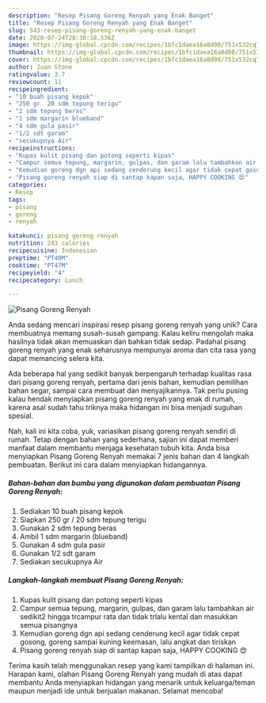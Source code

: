 ```yaml
---
description: "Resep Pisang Goreng Renyah yang Enak Banget"
title: "Resep Pisang Goreng Renyah yang Enak Banget"
slug: 543-resep-pisang-goreng-renyah-yang-enak-banget
date: 2020-07-24T20:30:18.536Z
image: https://img-global.cpcdn.com/recipes/1bfc1daea16a8d08/751x532cq70/pisang-goreng-renyah-foto-resep-utama.jpg
thumbnail: https://img-global.cpcdn.com/recipes/1bfc1daea16a8d08/751x532cq70/pisang-goreng-renyah-foto-resep-utama.jpg
cover: https://img-global.cpcdn.com/recipes/1bfc1daea16a8d08/751x532cq70/pisang-goreng-renyah-foto-resep-utama.jpg
author: Juan Stone
ratingvalue: 3.7
reviewcount: 11
recipeingredient:
- "10 buah pisang kepok"
- "250 gr  20 sdm tepung terigu"
- "2 sdm tepung beras"
- "1 sdm margarin blueband"
- "4 sdm gula pasir"
- "1/2 sdt garam"
- "secukupnya Air"
recipeinstructions:
- "Kupas kulit pisang dan potong seperti kipas"
- "Campur semua tepung, margarin, gulpas, dan garam lalu tambahkan air sedikit2 hingga trcampur rata dan tidak trlalu kental dan masukkan semua pisangnya"
- "Kemudian goreng dgn api sedang cenderung kecil agar tidak cepat gosong, goreng sampai kuning keemasan, lalu angkat dan tiriskan"
- "Pisang goreng renyah siap di santap kapan saja, HAPPY COOKING 😍"
categories:
- Resep
tags:
- pisang
- goreng
- renyah

katakunci: pisang goreng renyah 
nutrition: 243 calories
recipecuisine: Indonesian
preptime: "PT40M"
cooktime: "PT47M"
recipeyield: "4"
recipecategory: Lunch

---
```



![Pisang Goreng Renyah](https://img-global.cpcdn.com/recipes/1bfc1daea16a8d08/751x532cq70/pisang-goreng-renyah-foto-resep-utama.jpg)

Anda sedang mencari inspirasi resep pisang goreng renyah yang unik? Cara membuatnya memang susah-susah gampang. Kalau keliru mengolah maka hasilnya tidak akan memuaskan dan bahkan tidak sedap. Padahal pisang goreng renyah yang enak seharusnya mempunyai aroma dan cita rasa yang dapat memancing selera kita.

Ada beberapa hal yang sedikit banyak berpengaruh terhadap kualitas rasa dari pisang goreng renyah, pertama dari jenis bahan, kemudian pemilihan bahan segar, sampai cara membuat dan menyajikannya. Tak perlu pusing kalau hendak menyiapkan pisang goreng renyah yang enak di rumah, karena asal sudah tahu triknya maka hidangan ini bisa menjadi suguhan spesial.




Nah, kali ini kita coba, yuk, variasikan pisang goreng renyah sendiri di rumah. Tetap dengan bahan yang sederhana, sajian ini dapat memberi manfaat dalam membantu menjaga kesehatan tubuh kita. Anda bisa menyiapkan Pisang Goreng Renyah memakai 7 jenis bahan dan 4 langkah pembuatan. Berikut ini cara dalam menyiapkan hidangannya.

<!--inarticleads1-->

##### Bahan-bahan dan bumbu yang digunakan dalam pembuatan Pisang Goreng Renyah:

1. Sediakan 10 buah pisang kepok
1. Siapkan 250 gr / 20 sdm tepung terigu
1. Gunakan 2 sdm tepung beras
1. Ambil 1 sdm margarin (blueband)
1. Gunakan 4 sdm gula pasir
1. Gunakan 1/2 sdt garam
1. Sediakan secukupnya Air




<!--inarticleads2-->

##### Langkah-langkah membuat Pisang Goreng Renyah:

1. Kupas kulit pisang dan potong seperti kipas
1. Campur semua tepung, margarin, gulpas, dan garam lalu tambahkan air sedikit2 hingga trcampur rata dan tidak trlalu kental dan masukkan semua pisangnya
1. Kemudian goreng dgn api sedang cenderung kecil agar tidak cepat gosong, goreng sampai kuning keemasan, lalu angkat dan tiriskan
1. Pisang goreng renyah siap di santap kapan saja, HAPPY COOKING 😍




Terima kasih telah menggunakan resep yang kami tampilkan di halaman ini. Harapan kami, olahan Pisang Goreng Renyah yang mudah di atas dapat membantu Anda menyiapkan hidangan yang menarik untuk keluarga/teman maupun menjadi ide untuk berjualan makanan. Selamat mencoba!
